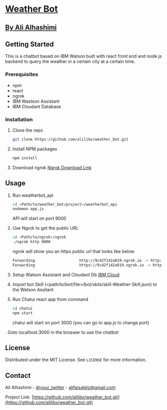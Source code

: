 
<!-- PROJECT LOGO -->
<br />
<p align="center">
  <a href="https://github.com/othneildrew/Best-README-Template">
    <h1> Weather Bot</h1>
    <h2> By Ali Alhashimi</h2>
  </a>
</p>


<!-- GETTING STARTED -->
## Getting Started

This is a chatbot based on IBM Watson built with react front end and node.js backend to query 
the weather in a certain city at a certain time.


### Prerequisites

* npm
* react
* ngrok
* IBM Wastson Assistant 
* IBM Cloudant Database
  
### Installation

1. Clone the repo
   ```sh
   git clone https://github.com/alilibx/weather_bot.git
   ```
2. Install NPM packages
   ```sh
   npm install
   ```
3. Download ngrok  <a href= https://ngrok.com/download>  Ngrok Download Link </a>


<!-- USAGE EXAMPLES -->
## Usage


1. Run weatherbot_api
   ```sh
   cd <Path/to/weather_bot/project>/weatherbot_api
   nodemon app.js
   ```
   API will start on port 9000
   
3. Use Ngrok to get the public URL
   ```sh
   cd <Path/to/ngrok>/ngrok
   ./ngrok http 9000
   ```
   ngrok will show you an https public url that looks like below 
    ```sh
    Forwarding                    http://9c42f142a819.ngrok.io -> http://localhos
    Forwarding                    https://9c42f142a819.ngrok.io -> http://localho                                                                
   ```
4. Setup Watson Assistant and Cloudant Db
   <a href=https://cloud.ibm.com> IBM Cloud </a>
5. Import bot Skill (<path/to/bot/file>/bot/skils/skill-Weather-Skill.json) to the Watson Assitant

5. Run Chatui react app from command
   ```sh
   cd chatui
   npm start
   ```
   chatui will start on port 3000 (you can go to app.js to change port)
   
. Goto localhost:3000 in the broswer to use the chatbot


<!-- LICENSE -->
## License

Distributed under the MIT License. See `LICENSE` for more information.



<!-- CONTACT -->
## Contact

Ali Alhashimi - [@your_twitter](https://twitter.com/alilibx) - alifaisalelz@gmail.com

Project Link: [https://github.com/alilibx/weather_bot.git](https://github.com/alilibx/weather_bot.git)



